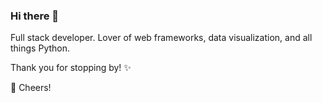 ### Hi there 👋


Full stack developer. Lover of web frameworks, data visualization, and all things Python.

Thank you for stopping by! :sparkles: 

:clinking_glasses: Cheers!

